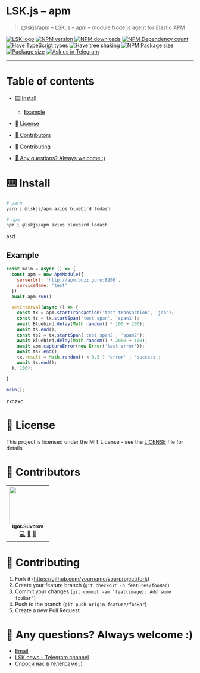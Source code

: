 # LSK.js – apm

> @lskjs/apm – LSK.js – apm – module Node.js agent for Elastic APM

[![LSK logo](https://badgen.net/badge/icon/MADE%20BY%20LSK?icon=zeit\&label\&color=red\&labelColor=red)](https://github.com/lskjs)
[![NPM version](https://badgen.net/npm/v/@lskjs/apm)](https://www.npmjs.com/package/@lskjs/apm)
[![NPM downloads](https://badgen.net/npm/dt/@lskjs/apm)](https://www.npmjs.com/package/@lskjs/apm)
[![NPM Dependency count](https://badgen.net/bundlephobia/dependency-count/@lskjs/apm)](https://bundlephobia.com/result?p=@lskjs/apm)
[![Have TypeScript types](https://badgen.net/npm/types/@lskjs/apm)](https://www.npmjs.com/package/@lskjs/apm)
[![Have tree shaking](https://badgen.net/bundlephobia/tree-shaking/@lskjs/apm)](https://bundlephobia.com/result?p=@lskjs/apm)
[![NPM Package size](https://badgen.net/bundlephobia/minzip/@lskjs/apm)](https://bundlephobia.com/result?p=@lskjs/apm)
[![Package size](https://badgen.net//github/license/lskjs/lskjs)](https://github.com/lskjs/lskjs/blob/master/LICENSE)
[![Ask us in Telegram](https://img.shields.io/badge/Ask%20us%20in-Telegram-brightblue.svg)](https://t.me/lskjschat)

<!-- template file="scripts/templates/preview.md" start -->

<!-- template end -->

***

<!-- # 📒 Table of contents  -->

# Table of contents

*   [⌨️ Install](#️-install)

    *   [Example](#example)

*   [📖 License](#-license)

*   [👥 Contributors](#-contributors)

*   [👏 Contributing](#-contributing)

*   [📮 Any questions? Always welcome :)](#-any-questions-always-welcome-)

# ⌨️ Install

```sh
# yarn
yarn i @lskjs/apm axios bluebird lodash

# npm
npm i @lskjs/apm axios bluebird lodash
```

asd

## Example

```js
const main = async () => {
  const apm = new ApmModule({ 
    serverUrl: 'http://apm.buzz.guru:8200',
    serviceName: 'test'
  })
  await apm.run()

  setInterval(async () => {
    const tx = apm.startTransaction('test transaction', 'job');
    const ts = tx.startSpan('test span', 'span1');
    await Bluebird.delay(Math.random() * 100 + 200);
    await ts.end();
    const ts2 = tx.startSpan('test span2', 'span2');
    await Bluebird.delay(Math.random() * 2000 + 100);
    await apm.captureError(new Error('test error'));
    await ts2.end();
    tx.result = Math.random() < 0.5 ? 'error' : 'success';
    await tx.end();
  }, 100);

}

main();
```

zxczxc

# 📖 License

This project is licensed under the MIT License - see the [LICENSE](LICENSE) file for details

# 👥 Contributors

<!-- ALL-CONTRIBUTORS-LIST:START - Do not remove or modify this section -->

<!-- prettier-ignore-start -->

<!-- markdownlint-disable -->

<table>
  <tr>
    <td align="center"><a href="https://isuvorov.com"><img src="https://avatars2.githubusercontent.com/u/1056977?v=4?s=100" width="100px;" alt=""/><br /><sub><b>Igor Suvorov</b></sub></a><br /><a href="lskjs/lskjs///commits?author=isuvorov" title="Code">💻</a> <a href="#design-isuvorov" title="Design">🎨</a> <a href="#ideas-isuvorov" title="Ideas, Planning, & Feedback">🤔</a></td>
  </tr>
</table>
<!-- markdownlint-restore -->
<!-- prettier-ignore-end -->
<!-- ALL-CONTRIBUTORS-LIST:END -->

# 👏 Contributing

1.  Fork it (<https://github.com/yourname/yourproject/fork>)
2.  Create your feature branch (`git checkout -b features/fooBar`)
3.  Commit your changes (`git commit -am 'feat(image): Add some fooBar'`)
4.  Push to the branch (`git push origin feature/fooBar`)
5.  Create a new Pull Request

# 📮 Any questions? Always welcome :)

*   [Email](mailto:hi@isuvorov.com)
*   [LSK.news – Telegram channel](https://t.me/lskjs)
*   [Спроси нас в телеграме ;)](https://t.me/lskjschat)
